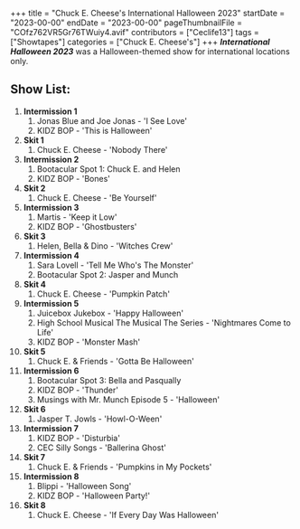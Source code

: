 +++
title = "Chuck E. Cheese's International Halloween 2023"
startDate = "2023-00-00"
endDate = "2023-00-00"
pageThumbnailFile = "COfz762VR5Gr76TWuiy4.avif"
contributors = ["Ceclife13"]
tags = ["Showtapes"]
categories = ["Chuck E. Cheese's"]
+++
***International Halloween 2023*** was a Halloween-themed show for international locations only.

## Show List:

1.  **Intermission 1**
    1.  Jonas Blue and Joe Jonas - 'I See Love'
    2.  KIDZ BOP - 'This is Halloween'
2.  **Skit 1**
    1.  Chuck E. Cheese - 'Nobody There'
3.  **Intermission 2**
    1.  Bootacular Spot 1: Chuck E. and Helen
    2.  KIDZ BOP - 'Bones'
4.  **Skit 2**
    1.  Chuck E. Cheese - 'Be Yourself'
5.  **Intermission 3**
    1.  Martis - 'Keep it Low'
    2.  KIDZ BOP - 'Ghostbusters'
6.  **Skit 3**
    1.  Helen, Bella & Dino - 'Witches Crew'
7.  **Intermission 4**
    1.  Sara Lovell - 'Tell Me Who's The Monster'
    2.  Bootacular Spot 2: Jasper and Munch
8.  **Skit 4**
    1.  Chuck E. Cheese - 'Pumpkin Patch'
9.  **Intermission 5**
    1.  Juicebox Jukebox - 'Happy Halloween'
    2.  High School Musical The Musical The Series - 'Nightmares Come to Life'
    3.  KIDZ BOP - 'Monster Mash'
10. **Skit 5**
    1.  Chuck E. & Friends - 'Gotta Be Halloween'
11. **Intermission 6**
    1.  Bootacular Spot 3: Bella and Pasqually
    2.  KIDZ BOP - 'Thunder'
    3.  Musings with Mr. Munch Episode 5 - 'Halloween'
12. **Skit 6**
    1.  Jasper T. Jowls - 'Howl-O-Ween'
13. **Intermission 7**
    1.  KIDZ BOP - 'Disturbia'
    2.  CEC Silly Songs - 'Ballerina Ghost'
14. **Skit 7**
    1.  Chuck E. & Friends - 'Pumpkins in My Pockets'
15. **Intermission 8**
    1.  Blippi - 'Halloween Song'
    2.  KIDZ BOP - 'Halloween Party!'
16. **Skit 8**
    1.  Chuck E. Cheese - 'If Every Day Was Halloween'
